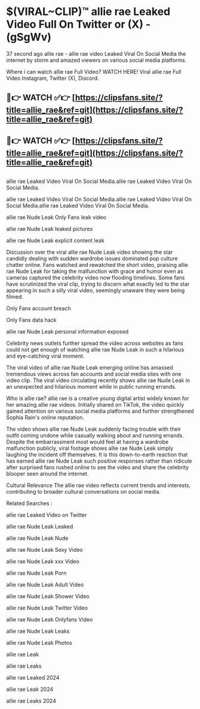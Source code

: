 # $(VIRAL~CLIP)™ allie rae Leaked Video Full On Twitter or (X) -(gSgWv)
37 second ago allie rae - allie rae video Leaked Viral On Social Media the internet by storm and amazed viewers on various social media platforms.

Where i can watch allie rae Full Video? WATCH HERE! Viral allie rae Full Video Instagram, Twitter (X), Discord.

## 🔴👉 WATCH ✅👉 [https://clipsfans.site/?title=allie_rae&ref=git](https://clipsfans.site/?title=allie_rae&ref=git)
## 🔴👉 WATCH ✅👉 [https://clipsfans.site/?title=allie_rae&ref=git](https://clipsfans.site/?title=allie_rae&ref=git)
##
allie rae Leaked Video Viral On Social Media.allie rae Leaked Video Viral On Social Media.

allie rae Leaked Video Viral On Social Media.allie rae Leaked Video Viral On Social Media.allie rae Leaked Video Viral On Social Media.

allie rae Nude Leak Only Fans leak video

allie rae Nude Leak leaked pictures

allie rae Nude Leak explicit content leak

Discussion over the viral allie rae Nude Leak video showing the star candidly dealing with sudden wardrobe issues dominated pop culture chatter online. Fans watched and rewatched the short video, praising allie rae Nude Leak for taking the malfunction with grace and humor even as cameras captured the celebrity video now flooding timelines. Some fans have scrutinized the viral clip, trying to discern what exactly led to the star appearing in such a silly viral video, seemingly unaware they were being filmed.


Only Fans account breach

Only Fans data hack

allie rae Nude Leak personal information exposed

Celebrity news outlets further spread the video across websites as fans could not get enough of watching allie rae Nude Leak in such a hilarious and eye-catching viral moment.


The viral video of allie rae Nude Leak emerging online has amassed tremendous views across fan accounts and social media sites with one video clip. The viral video circulating recently shows allie rae Nude Leak in an unexpected and hilarious moment while in public running errands.


Who is allie rae? allie rae is a creative young digital artist widely known for her amazing allie rae videos. Initially shared on TikTok, the video quickly gained attention on various social media platforms and further strengthened Sophia Rain's online reputation.

The video shows allie rae Nude Leak suddenly facing trouble with their outfit coming undone while casually walking about and running errands. Despite the embarrassment most would feel at having a wardrobe malfunction publicly, viral footage shows allie rae Nude Leak simply laughing the incident off themselves. It is this down-to-earth reaction that has earned allie rae Nude Leak such positive responses rather than ridicule after surprised fans rushed online to see the video and share the celebrity blooper seen around the internet.

Cultural Relevance The allie rae video reflects current trends and interests, contributing to broader cultural conversations on social media.

Related Searches :

allie rae Leaked Video on Twitter

allie rae Nude Leak Leaked

allie rae Nude Leak Nude

allie rae Nude Leak Sexy Video

allie rae Nude Leak xxx Video

allie rae Nude Leak Porn

allie rae Nude Leak Adult Video

allie rae Nude Leak Shower Video

allie rae Nude Leak Twitter Video

allie rae Nude Leak Onlyfans Video

allie rae Nude Leak Leaks

allie rae Nude Leak Photos

allie rae Leak

allie rae Leaks

allie rae Leaked 2024

allie rae Leak 2024

allie rae Leaks 2024

